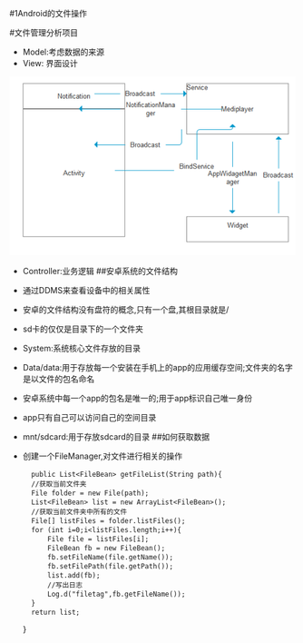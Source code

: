 #1Android的文件操作

#文件管理分析项目
- Model:考虑数据的来源
- View: 界面设计

![](image1.png)

- Controller:业务逻辑
##安卓系统的文件结构
- 通过DDMS来查看设备中的相关属性
- 安卓的文件结构没有盘符的概念,只有一个盘,其根目录就是/
- sd卡的仅仅是目录下的一个文件夹
- System:系统核心文件存放的目录
- Data/data:用于存放每一个安装在手机上的app的应用缓存空间;文件夹的名字是以文件的包名命名
- 安卓系统中每一个app的包名是唯一的;用于app标识自己唯一身份
- app只有自己可以访问自己的空间目录
- mnt/sdcard:用于存放sdcard的目录
##如何获取数据
- 创建一个FileManager,对文件进行相关的操作

        public List<FileBean> getFileList(String path){
        //获取当前文件夹
        File folder = new File(path);
        List<FileBean> list = new ArrayList<FileBean>();
        //获取当前文件夹中所有的文件
        File[] listFiles = folder.listFiles();
        for (int i=0;i<listFiles.length;i++){
            File file = listFiles[i];
            FileBean fb = new FileBean();
            fb.setFileName(file.getName());
            fb.setFilePath(file.getPath());
            list.add(fb);
            //写出日志
            Log.d("filetag",fb.getFileName());
        }
        return list;
    }
